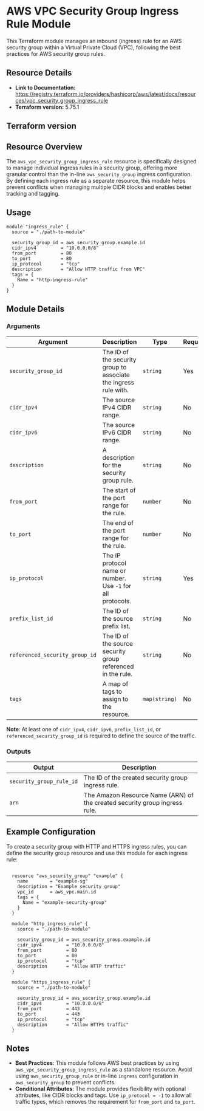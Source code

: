 # AWS VPC Security Group Ingress Rule Module

This Terraform module manages an inbound (ingress) rule for an AWS security group within a Virtual Private Cloud (VPC), following the best practices for AWS security group rules.

## Resource Details

- **Link to Documentation:** https://registry.terraform.io/providers/hashicorp/aws/latest/docs/resources/vpc_security_group_ingress_rule
- **Terraform version:** 5.75.1

## Terraform version

## Resource Overview

The `aws_vpc_security_group_ingress_rule` resource is specifically designed to manage individual ingress rules in a security group, offering more granular control than the in-line `aws_security_group` ingress configuration. By defining each ingress rule as a separate resource, this module helps prevent conflicts when managing multiple CIDR blocks and enables better tracking and tagging.

## Usage

```hcl
module "ingress_rule" {
  source = "./path-to-module"

  security_group_id = aws_security_group.example.id
  cidr_ipv4         = "10.0.0.0/8"
  from_port         = 80
  to_port           = 80
  ip_protocol       = "tcp"
  description       = "Allow HTTP traffic from VPC"
  tags = {
    Name = "http-ingress-rule"
  }
}
```

## Module Details

### Arguments

| Argument                       | Description                                                      | Type          | Required | Default |
| ------------------------------ | ---------------------------------------------------------------- | ------------- | -------- | ------- |
| `security_group_id`            | The ID of the security group to associate the ingress rule with. | `string`      | Yes      | N/A     |
| `cidr_ipv4`                    | The source IPv4 CIDR range.                                      | `string`      | No       | `null`  |
| `cidr_ipv6`                    | The source IPv6 CIDR range.                                      | `string`      | No       | `null`  |
| `description`                  | A description for the security group rule.                       | `string`      | No       | `null`  |
| `from_port`                    | The start of the port range for the rule.                        | `number`      | No       | `null`  |
| `to_port`                      | The end of the port range for the rule.                          | `number`      | No       | `null`  |
| `ip_protocol`                  | The IP protocol name or number. Use `-1` for all protocols.      | `string`      | Yes      | N/A     |
| `prefix_list_id`               | The ID of the source prefix list.                                | `string`      | No       | `null`  |
| `referenced_security_group_id` | The ID of the source security group referenced in the rule.      | `string`      | No       | `null`  |
| `tags`                         | A map of tags to assign to the resource.                         | `map(string)` | No       | `{}`    |

**Note**: At least one of `cidr_ipv4`, `cidr_ipv6`, `prefix_list_id`, or `referenced_security_group_id` is required to define the source of the traffic.

### Outputs

| Output                   | Description                                                                |
| ------------------------ | -------------------------------------------------------------------------- |
| `security_group_rule_id` | The ID of the created security group ingress rule.                         |
| `arn`                    | The Amazon Resource Name (ARN) of the created security group ingress rule. |

## Example Configuration

To create a security group with HTTP and HTTPS ingress rules, you can define the security group resource and use this module for each ingress rule:

```hcl

  resource "aws_security_group" "example" {
    name        = "example-sg"
    description = "Example security group"
    vpc_id      = aws_vpc.main.id
    tags = {
      Name = "example-security-group"
    }
  }

  module "http_ingress_rule" {
    source = "./path-to-module"

    security_group_id = aws_security_group.example.id
    cidr_ipv4         = "10.0.0.0/8"
    from_port         = 80
    to_port           = 80
    ip_protocol       = "tcp"
    description       = "Allow HTTP traffic"
  }

  module "https_ingress_rule" {
    source = "./path-to-module"

    security_group_id = aws_security_group.example.id
    cidr_ipv4         = "10.0.0.0/8"
    from_port         = 443
    to_port           = 443
    ip_protocol       = "tcp"
    description       = "Allow HTTPS traffic"
  }

```

## Notes

- **Best Practices**: This module follows AWS best practices by using `aws_vpc_security_group_ingress_rule` as a standalone resource. Avoid using `aws_security_group_rule` or in-line `ingress` configuration in `aws_security_group` to prevent conflicts.
- **Conditional Attributes**: The module provides flexibility with optional attributes, like CIDR blocks and tags. Use `ip_protocol = -1` to allow all traffic types, which removes the requirement for `from_port` and `to_port`.
